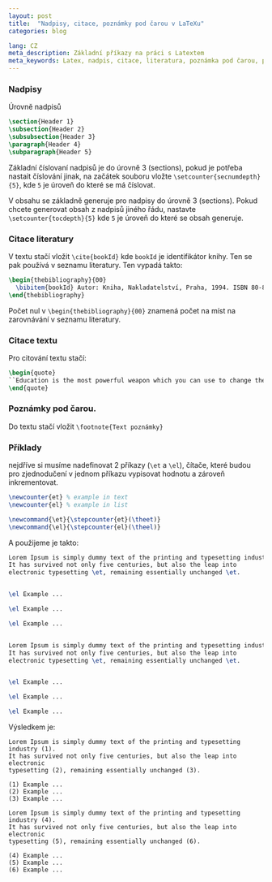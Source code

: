 ```yaml
---
layout: post
title:  "Nadpisy, citace, poznámky pod čarou v LaTeXu"
categories: blog

lang: CZ
meta_description: Základní příkazy na práci s Latextem
meta_keywords: Latex, nadpis, citace, literatura, poznámka pod čarou, příklady
---
```


### Nadpisy

Úrovně nadpisů

``` latex
\section{Header 1}
\subsection{Header 2}
\subsubsection{Header 3}
\paragraph{Header 4}
\subparagraph{Header 5}
```

Základní číslovaní nadpisů je do úrovně 3 (sections), pokud je potřeba nastait číslování jinak, na začátek souboru vložte `\setcounter{secnumdepth}{5}`, kde `5` je úroveň do které se má číslovat.

V obsahu se základně generuje pro nadpisy do úrovně 3 (sections). Pokud chcete generovat obsah z nadpisů jiného řádu, nastavte `\setcounter{tocdepth}{5}` kde `5` je úroveň do které se obsah generuje.


### Citace literatury

V textu stačí vložit `\cite{bookId}` kde `bookId` je identifikátor knihy. Ten se pak používá v seznamu literatury. Ten vypadá takto:

``` latex
\begin{thebibliography}{00}
  \bibitem{bookId} Autor: Kniha, Nakladatelství, Praha, 1994. ISBN 80-85867-35-4
\end{thebibliography}
```

Počet nul v `\begin{thebibliography}{00}` znamená počet na míst na zarovnávání v seznamu literatury.

### Citace textu

Pro citování textu stačí:

``` latex
\begin{quote}
``Education is the most powerful weapon which you can use to change the world.'' Nelson Mandela
\end{quote}
```

### Poznámky pod čarou.

Do textu stačí vložit `\footnote{Text poznámky}`

### Příklady

nejdříve si musíme nadefinovat 2 příkazy (`\et` a `\el`), čítače, které budou pro zjednodučení v jednom příkazu vypisovat hodnotu a zároveň inkrementovat.

``` latex
\newcounter{et} % example in text
\newcounter{el} % example in list

\newcommand{\et}{\stepcounter{et}(\theet)}
\newcommand{\el}{\stepcounter{el}(\theel)}
```

A použijeme je takto:

``` latex
Lorem Ipsum is simply dummy text of the printing and typesetting industry \et.
It has survived not only five centuries, but also the leap into
electronic typesetting \et, remaining essentially unchanged \et.


\el Example ...

\el Example ...

\el Example ...


Lorem Ipsum is simply dummy text of the printing and typesetting industry \et.
It has survived not only five centuries, but also the leap into
electronic typesetting \et, remaining essentially unchanged \et.


\el Example ...

\el Example ...

\el Example ...
```

Výsledkem je:

```
Lorem Ipsum is simply dummy text of the printing and typesetting industry (1).
It has survived not only five centuries, but also the leap into electronic
typesetting (2), remaining essentially unchanged (3).

(1) Example ...
(2) Example ...
(3) Example ...

Lorem Ipsum is simply dummy text of the printing and typesetting industry (4).
It has survived not only five centuries, but also the leap into electronic
typesetting (5), remaining essentially unchanged (6).

(4) Example ...
(5) Example ...
(6) Example ...
```